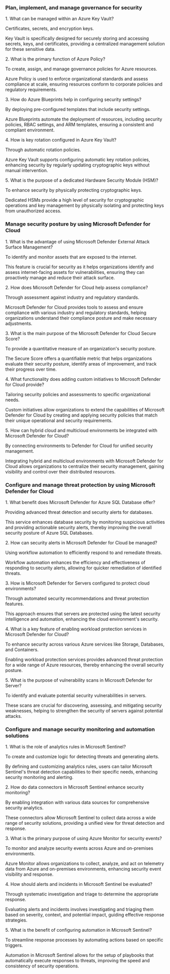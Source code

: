 ### Plan, implement, and manage governance for security
1. What can be managed within an Azure Key Vault?

Certificates, secrets, and encryption keys.

Key Vault is specifically designed for securely storing and accessing secrets, keys, and certificates, providing a centralized management solution for these sensitive data.

2. What is the primary function of Azure Policy?

To create, assign, and manage governance policies for Azure resources.

Azure Policy is used to enforce organizational standards and assess compliance at scale, ensuring resources conform to corporate policies and regulatory requirements.

3. How do Azure Blueprints help in configuring security settings?

By deploying pre-configured templates that include security settings.

Azure Blueprints automate the deployment of resources, including security policies, RBAC settings, and ARM templates, ensuring a consistent and compliant environment.

4. How is key rotation configured in Azure Key Vault?

Through automatic rotation policies.

Azure Key Vault supports configuring automatic key rotation policies, enhancing security by regularly updating cryptographic keys without manual intervention.

5. What is the purpose of a dedicated Hardware Security Module (HSM)?

To enhance security by physically protecting cryptographic keys.

Dedicated HSMs provide a high level of security for cryptographic operations and key management by physically isolating and protecting keys from unauthorized access.

### Manage security posture by using Microsoft Defender for Cloud
1. What is the advantage of using Microsoft Defender External Attack Surface Management?

To identify and monitor assets that are exposed to the internet.

This feature is crucial for security as it helps organizations identify and assess internet-facing assets for vulnerabilities, ensuring they can proactively manage and reduce their attack surface.

2. How does Microsoft Defender for Cloud help assess compliance?

Through assessment against industry and regulatory standards.

Microsoft Defender for Cloud provides tools to assess and ensure compliance with various industry and regulatory standards, helping organizations understand their compliance posture and make necessary adjustments.

3. What is the main purpose of the Microsoft Defender for Cloud Secure Score?

To provide a quantitative measure of an organization's security posture.

The Secure Score offers a quantifiable metric that helps organizations evaluate their security posture, identify areas of improvement, and track their progress over time.

4. What functionality does adding custom initiatives to Microsoft Defender for Cloud provide?

Tailoring security policies and assessments to specific organizational needs.

Custom initiatives allow organizations to extend the capabilities of Microsoft Defender for Cloud by creating and applying security policies that match their unique operational and security requirements.

5. How can hybrid cloud and multicloud environments be integrated with Microsoft Defender for Cloud?

By connecting environments to Defender for Cloud for unified security management.

Integrating hybrid and multicloud environments with Microsoft Defender for Cloud allows organizations to centralize their security management, gaining visibility and control over their distributed resources.

### Configure and manage threat protection by using Microsoft Defender for Cloud
1. What benefit does Microsoft Defender for Azure SQL Database offer?

Providing advanced threat detection and security alerts for databases.

This service enhances database security by monitoring suspicious activities and providing actionable security alerts, thereby improving the overall security posture of Azure SQL Databases.

2. How can security alerts in Microsoft Defender for Cloud be managed?

Using workflow automation to efficiently respond to and remediate threats.

Workflow automation enhances the efficiency and effectiveness of responding to security alerts, allowing for quicker remediation of identified threats.

3. How is Microsoft Defender for Servers configured to protect cloud environments?

Through automated security recommendations and threat protection features.

This approach ensures that servers are protected using the latest security intelligence and automation, enhancing the cloud environment's security.

4. What is a key feature of enabling workload protection services in Microsoft Defender for Cloud?

To enhance security across various Azure services like Storage, Databases, and Containers.

Enabling workload protection services provides advanced threat protection for a wide range of Azure resources, thereby enhancing the overall security posture.

5. What is the purpose of vulnerability scans in Microsoft Defender for Server?

To identify and evaluate potential security vulnerabilities in servers.

These scans are crucial for discovering, assessing, and mitigating security weaknesses, helping to strengthen the security of servers against potential attacks.
### Configure and manage security monitoring and automation solutions
1. What is the role of analytics rules in Microsoft Sentinel?

To create and customize logic for detecting threats and generating alerts.

By defining and customizing analytics rules, users can tailor Microsoft Sentinel's threat detection capabilities to their specific needs, enhancing security monitoring and alerting.

2. How do data connectors in Microsoft Sentinel enhance security monitoring?

By enabling integration with various data sources for comprehensive security analytics.

These connectors allow Microsoft Sentinel to collect data across a wide range of security solutions, providing a unified view for threat detection and response.

3. What is the primary purpose of using Azure Monitor for security events?

To monitor and analyze security events across Azure and on-premises environments.

Azure Monitor allows organizations to collect, analyze, and act on telemetry data from Azure and on-premises environments, enhancing security event visibility and response.

4. How should alerts and incidents in Microsoft Sentinel be evaluated?

Through systematic investigation and triage to determine the appropriate response.

Evaluating alerts and incidents involves investigating and triaging them based on severity, context, and potential impact, guiding effective response strategies.

5. What is the benefit of configuring automation in Microsoft Sentinel?

To streamline response processes by automating actions based on specific triggers.

Automation in Microsoft Sentinel allows for the setup of playbooks that automatically execute responses to threats, improving the speed and consistency of security operations.